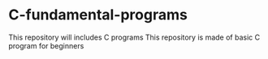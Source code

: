 # C-fundamental-programs
This repository will includes C programs
This repository is made of basic C program for beginners
